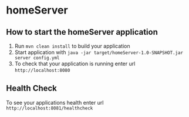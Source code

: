 # homeServer

How to start the homeServer application
---

1. Run `mvn clean install` to build your application
1. Start application with `java -jar target/homeServer-1.0-SNAPSHOT.jar server config.yml`
1. To check that your application is running enter url `http://localhost:8080`

Health Check
---

To see your applications health enter url `http://localhost:8081/healthcheck`

